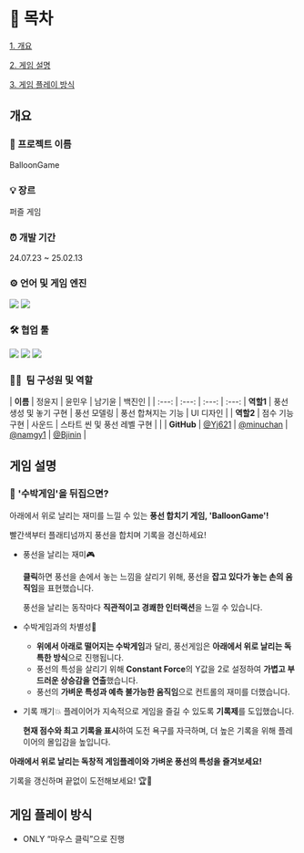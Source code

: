 # 📄 목차

[1. 개요](#개요)

[2. 게임 설명](#게임-설명)

[3. 게임 플레이 방식](#게임-플레이-방식)

## 개요


### 📌 프로젝트 이름

BalloonGame

### 💡 장르

퍼즐 게임

### ⏰ 개발 기간

24.07.23 ~ 25.02.13

### ⚙️ **언어 및 게임 엔진**

<img src="https://img.shields.io/badge/Unity-100000?style=for-the-badge&logo=unity&logoColor=white">
<img src="https://img.shields.io/badge/C%23-239120?style=for-the-badge&logo=c-sharp&logoColor=white">

### 🛠️ **협업 툴**

<img src="https://img.shields.io/badge/Notion-000000?style=for-the-badge&logo=notion&logoColor=white">

<img src="https://img.shields.io/badge/Discord-7289DA?style=for-the-badge&logo=discord&logoColor=white">

<img src="https://img.shields.io/badge/GitHub-100000?style=for-the-badge&logo=github&logoColor=white">

### 👩‍💻  **팀 구성원 및 역할**

| **이름** | 정윤지 | 윤민우 | 남기윤 | 백진인 |
| :---: | :---: | :---: | :---: 
| **역할1** | 풍선 생성 및 놓기 구현 | 풍선 모델링 | 풍선 합쳐지는 기능 | UI 디자인 |
| **역할2** | 점수 기능 구현 | 사운드 | 스타트 씬 및 풍선 레벨 구현 |  |
| **GitHub** | [@Yj621](https://github.com/Yj621) | [@minuchan](https://github.com/minuchan) | [@namgy1](https://github.com/namgy1) | [@Bjinin](https://github.com/Bjinin) |

## 게임 설명

### 🎈 **'수박게임'을 뒤집으면?**

아래에서 위로 날리는 재미를 느낄 수 있는 **풍선 합치기 게임, 'BalloonGame'!**

빨간색부터 플래티넘까지 풍선을 합치며 기록을 경신하세요!

- 풍선을 날리는 재미🎮
    
    **클릭**하면 풍선을 손에서 놓는 느낌을 살리기 위해, 풍선을 **잡고 있다가 놓는 손의 움직임**을 표현했습니다.
    
    풍선을 날리는 동작마다 **직관적이고 경쾌한 인터랙션**을 느낄 수 있습니다.
    
- 수박게임과의 차별성🎈
    - **위에서 아래로 떨어지는 수박게임**과 달리, 풍선게임은 **아래에서 위로 날리는 독특한 방식**으로 진행됩니다.
    - 풍선의 특성을 살리기 위해 **Constant Force**의 Y값을 2로 설정하여 **가볍고 부드러운 상승감을 연출**했습니다.
    - 풍선의 **가벼운 특성과 예측 불가능한 움직임**으로 컨트롤의 재미를 더했습니다.
    
- 기록 깨기💥 
플레이어가 지속적으로 게임을 즐길 수 있도록 **기록제**를 도입했습니다.
    
    **현재 점수와 최고 기록을 표시**하여 도전 욕구를 자극하며, 더 높은 기록을 위해 플레이어의 몰입감을 높입니다.
    

**아래에서 위로 날리는 독창적 게임플레이와 가벼운 풍선의 특성을 즐겨보세요!**

기록을 갱신하며 끝없이 도전해보세요! 🏆🎈

## 게임 플레이 방식

- ONLY “마우스 클릭”으로 진행
